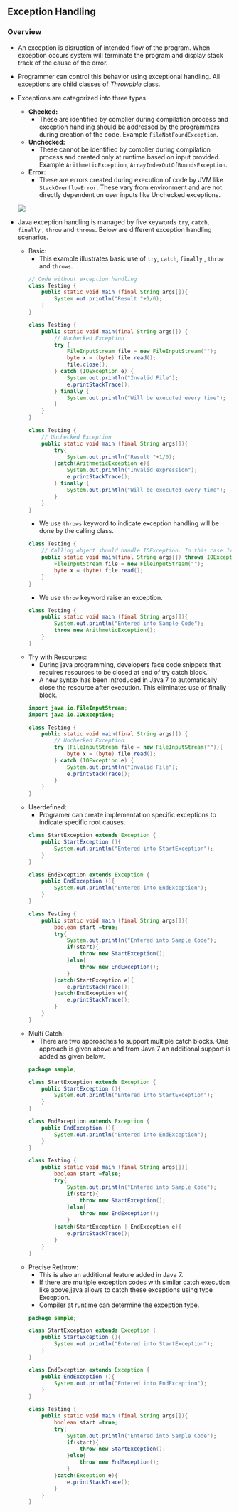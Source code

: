## Exception Handling

### Overview
- An exception is disruption of intended flow of the program. When exception occurs system will terminate the program and display stack track of the cause of the error.
- Programmer can control this behavior using exceptional handling. All exceptions are child classes of *Throwable* class.
- Exceptions are categorized into three types
  - **Checked:**
    - These are identified by complier during compilation process and exception handling should be addressed by the programmers during creation of the code. Example `FileNotFoundException`.
  - **Unchecked:**
    - These cannot be identified by complier during compilation process and created only at runtime based on input provided. Example `ArithmeticException`, `ArrayIndexOutOfBoundsException`.
  - **Error:**
    - These are errors created during execution of code by JVM like `StackOverflowError`. These vary from environment and are not directly dependent on user inputs like Unchecked exceptions.

  ![](../01-Images/10-ExceptionHandling.png)
- Java exception handling is managed by five keywords `try`, `catch`, `finally` , `throw`  and `throws`. Below are different exception handling scenarios.
  - Basic: 
    - This example illustrates basic use of `try`, `catch`, `finally` , `throw`  and `throws`.
    ```java
    // Code without exception handling
    class Testing {
        public static void main (final String args[]){
            System.out.println("Result "+1/0);
        }
    }
    ```
    ```java
    class Testing {
        public static void main(final String args[]) {
            // Unchecked Exception
            try {
                FileInputStream file = new FileInputStream("");
                byte x = (byte) file.read();
                file.close();
            } catch (IOException e) {
                System.out.println("Invalid File");
                e.printStackTrace();
            } finally {
                System.out.println("Will be executed every time");
            }
        }
    }
    ```
    ```java
    class Testing {
        // Unchecked Exception
        public static void main (final String args[]){
            try{
                System.out.println("Result "+1/0);
            }catch(ArithmeticException e){
                System.out.println("Invalid expression");
                e.printStackTrace();
            } finally {
                System.out.println("Will be executed every time");
            }
        }
    }
    ```
    - We use `throws` keyword to indicate exception handling will be done by the calling class.
    ```java
    class Testing {
        // Calling object should handle IOException. In this case JVM will handle it.
        public static void main(final String args[]) throws IOException{
            FileInputStream file = new FileInputStream("");
            byte x = (byte) file.read();
        }
    }
    ```
    - We use `throw` keyword raise an exception.
    ```java
    class Testing {
        public static void main (final String args[]){
            System.out.println("Entered into Sample Code");
            throw new ArithmeticException();
        }
    }
    ```
  - Try with Resources:
    - During java programming, developers face code snippets that requires resources to be closed at end of try catch block. 
    - A new syntax has been introduced in Java 7 to automatically close the resource after execution. This eliminates use of finally block.
    ```java
    import java.io.FileInputStream;
    import java.io.IOException;

    class Testing {
        public static void main(final String args[]) {
            // Unchecked Exception
            try (FileInputStream file = new FileInputStream("")){
                byte x = (byte) file.read();
            } catch (IOException e) {
                System.out.println("Invalid File");
                e.printStackTrace();
            }
        }
    }
    ```
  - Userdefined:
    - Programer can create implementation specific exceptions to indicate specific root causes.
    ```java
    class StartException extends Exception {
        public StartException (){
            System.out.println("Entered into StartException");
        }
    }

    class EndException extends Exception {
        public EndException (){
            System.out.println("Entered into EndException");
        }
    }

    class Testing {
        public static void main (final String args[]){
            boolean start =true;
            try{
                System.out.println("Entered into Sample Code");
                if(start){
                    throw new StartException();
                }else{
                    throw new EndException();
                }
            }catch(StartException e){
                e.printStackTrace();
            }catch(EndException e){
                e.printStackTrace();
            }       
        }
    }
    ```
  - Multi Catch:
    - There are two approaches to support multiple catch blocks. One approach is given above and from Java 7 an additional support is added as given below.
    ```java
    package sample;

    class StartException extends Exception {
        public StartException (){
            System.out.println("Entered into StartException");
        }
    }

    class EndException extends Exception {
        public EndException (){
            System.out.println("Entered into EndException");
        }
    }

    class Testing {
        public static void main (final String args[]){
            boolean start =false;
            try{
                System.out.println("Entered into Sample Code");
                if(start){
                    throw new StartException();
                }else{
                    throw new EndException();
                }
            }catch(StartException | EndException e){
                e.printStackTrace();
            }     
        }
    }
    ```
  - Precise Rethrow:
    - This is also an additional feature added in Java 7. 
    - If there are multiple exception codes with similar catch execution like above,java allows to catch these exceptions using type Exception.
    - Compiler at runtime can determine the exception type.
    ```java
    package sample;

    class StartException extends Exception {
        public StartException (){
            System.out.println("Entered into StartException");
        }
    }

    class EndException extends Exception {
        public EndException (){
            System.out.println("Entered into EndException");
        }
    }

    class Testing {
        public static void main (final String args[]){
            boolean start =true;
            try{
                System.out.println("Entered into Sample Code");
                if(start){
                    throw new StartException();
                }else{
                    throw new EndException();
                }
            }catch(Exception e){
                e.printStackTrace();
            }     
        }
    }
    ```
